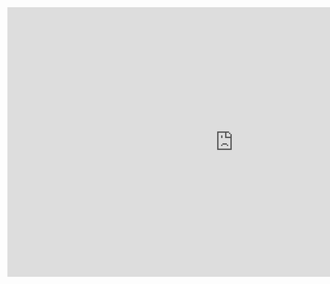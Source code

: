 


<iframe width="1024" height="612" src="https://app.powerbi.com/view?r=eyJrIjoiYzM1ZjJiNzgtZTAwOS00NDc3LWExYWEtMzAzM2NkMWU5ZjBlIiwidCI6ImIyNzI1YWM4LTMyY2MtNDhjZS1iYTdmLTc4MmFlYjQxNTUwYSJ9" frameborder="0" allowFullScreen="true"></iframe>

